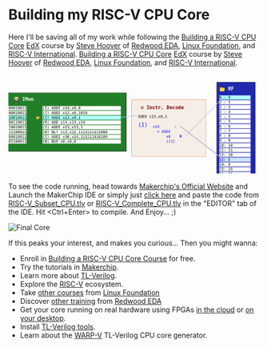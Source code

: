# Building my RISC-V CPU Core

Here I'll be saving all of my work while following the [Building a RISC-V CPU Core](https://www.edx.org/course/building-a-risc-v-cpu-core) [EdX](https://edx.org/) course by [Steve Hoover](https://www.linkedin.com/in/steve-hoover-a44b607/) of [Redwood EDA](https://redwoodeda.com), [Linux Foundation](https://www.linuxfoundation.org/), and [RISC-V International](https://riscv.org).
[Building a RISC-V CPU Core](https://www.edx.org/course/building-a-risc-v-cpu-core) [EdX](https://edx.org/) course by [Steve Hoover](https://www.linkedin.com/in/steve-hoover-a44b607/) of [Redwood EDA](https://redwoodeda.com), [Linux Foundation](https://www.linuxfoundation.org/), and [RISC-V International](https://riscv.org).

![VIZ](lib/LF_VIZ.png)

To see the code running, head towards [Makerchip's Official Website](http://makerchip.com/) and Launch the MakerChip IDE or simply just [click here](http://makerchip.com/sandbox/) and paste the code from [RISC-V_Subset_CPU.tlv](RISC-V_Subset_CPU.tlv) or [RISC-V_Complete_CPU.tlv](RISC-V_Complete_CPU.tlv) in the "EDITOR" tab of the IDE. Hit <Ctrl+Enter> to compile. And Enjoy... ;)

![Final Core](lib/riscv.svg)



If this peaks your interest, and makes you curious... Then you might wanna:
  - Enroll in [Building a RISC-V CPU Core Course](https://www.edx.org/course/building-a-risc-v-cpu-core) for free.
  - Try the tutorials in [Makerchip](https://makerchip.com).
  - Learn more about [TL-Verilog](https://redwoodeda.com/tl-verilog).
  - Explore the [RISC-V](https://riscv.org) ecosystem.
  - Take [other courses](https://training.linuxfoundation.org/full-catalog/) from [Linux Foundation](https://www.linuxfoundation.org/)
  - Discover [other training](https://www.redwoodeda.com/publications) from [Redwood EDA](https://redwoodeda.com)
  - Get your core running on real hardware using FPGAs [in the cloud](https://github.com/stevehoover/1st-CLaaS) or [on your desktop](https://github.com/shivanishah269/risc-v-core/).
  - Install [TL-Verilog tools](https://www.redwoodeda.com/products).
  - Learn about the [WARP-V](https://github.com/stevehoover/warp-v) TL-Verilog CPU core generator.
